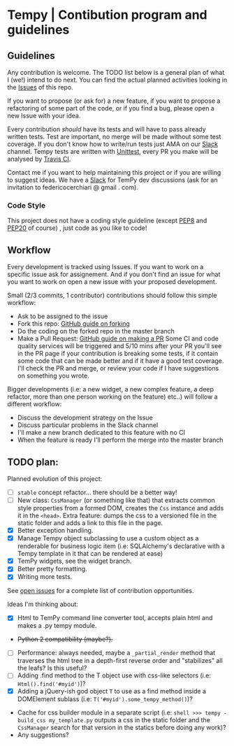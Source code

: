 # Tempy | Contibution program and guidelines

## Guidelines
Any contribution is welcome.
The TODO list below is a general plan of what I (we!) intend to do next. You can find the actual planned activities looking  in the [Issues](https://github.com/Hrabal/TemPy/issues) of this repo.

If you want to propose (or ask for) a new feature, if you want to propose a refactoring of some part of the code, or if you find a bug, please open a new Issue with your idea.

Every contribution *should* have its tests and will have to pass already written tests.
Test are important, no merge will be made without some test coverage. If you don't know how to write/run tests just AMA on our  [Slack](https://tempy-dev.slack.com) channel. 
Tempy tests are written with [Unittest](https://docs.python.org/3/library/unittest.html), every PR you make will be analysed by [Travis CI](https://travis-ci.org/Hrabal/TemPy).

Contact me if you want to help maintaining this project or if you are willing to suggest ideas.
We have a [Slack](https://tempy-dev.slack.com) for TemPy dev discussions (ask for an invitation to federicocerchiari @ gmail . com).

### Code Style
This project does not have a coding style guideline (except [PEP8](https://www.python.org/dev/peps/pep-0008/) and [PEP20](https://www.python.org/dev/peps/pep-0020/) of course) , just code as you like to code!

## Workflow
Every development is tracked using Issues. If you want to work on a specific issue ask for assignement. And if you don't find an issue for what you want to work on open a new issue with your proposed development.

Small (2/3 commits, 1 contributor) contributions should follow this simple workflow:
- Ask to be assigned to the issue
- Fork this repo: [GitHub guide on forking](https://help.github.com/articles/fork-a-repo/)
- Do the coding on the forked repo in the master branch
- Make a Pull Request: [GitHub guide on making a PR](https://help.github.com/articles/about-pull-requests/)
Some CI and code quality services will be triggered and 5/10 mins after your PR you'll see in the PR page if your contribution is breaking some tests, if it contain some code that can be made better and if it have a good test coverage.
I'll check the PR and merge, or review your code if I have suggestions on something you wrote.

Bigger developments (i.e: a new widget, a new complex feature, a deep refactor, more than one person working on the feature) etc..) will follow a different workflow:
- Discuss the development strategy on the Issue
- Discuss particular problems in the Slack channel
- I'll make a new branch dedicated to this feature with no CI
- When the feature is ready I'll perform the merge into the master branch

## TODO plan:
Planned evolution of this project:
- [ ] `stable` concept refactor... there should be a better way!
- [ ] New class: `CssManager` (or something like that) that extracts common style properties from a formed DOM, creates the `Css` instance and adds it in the `<head>`. Extra feature: dumps the css to a versioned file in the static folder and adds a link to this file in the page.
- [x] Better exception handling.
- [x] Manage Tempy object subclassing to use a custom object as a renderable for business logic item (i.e: SQLAlchemy's declarative with a Tempy template in it that can be rendered at ease)
- [x] TemPy widgets, see the widget branch.
- [x] Better pretty formatting.
- [x] Writing more tests.

See [open issues](https://github.com/Hrabal/TemPy/issues) for a complete list of contribution opportunities.

Ideas I'm thinking about:
- [x] Html to TemPy command line converter tool, accepts plain html and makes a .py tempy module.
- ~~Python 2 compatibility (maybe?).~~
- [ ] Performance: always needed, maybe a `_partial_render` method that traverses the html tree in a depth-first reverse order and "stabilizes" all the leafs? Is this useful?
- [ ] Adding .find method to the T object use with css-like selectors (i.e: `Html().find('#myid')`)?
- [x] Adding a jQuery-ish god object `T` to use as a find method inside a DOMElement sublass (i.e: `T('#myid').some_tempy_method()`)?
- Cache for css builder module in a separate script (i.e: `shell >>> tempy -build_css my_template.py` outputs a css in the static folder and the `CssManager` search for that version in the statics before doing any work)?
- Any suggestions?
